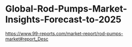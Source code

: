 # Global-Rod-Pumps-Market-Insights-Forecast-to-2025
https://www.99-reports.com/market-report/rod-pumps-market#report_Desc
